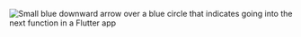 ![Small blue downward arrow over a blue circle that indicates going into the next function in a Flutter app](/assets/images/docs/testing/debugging/vscode-ui/icons/step-into.png)
